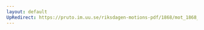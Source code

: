```yaml
---
layout: default
UpRedirect: https://pruto.im.uu.se/riksdagen-motions-pdf/1868/mot_1868__ak__324/mot_1868__ak__324-001.pdf
---
```


